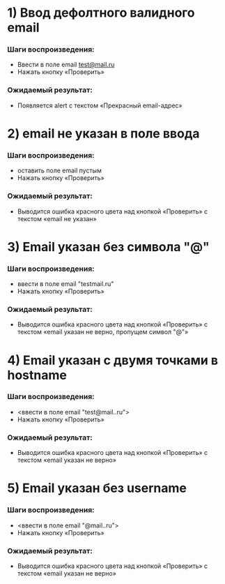 
# 1) Ввод дефолтного валидного email
### Шаги воспроизведения:
- Ввести в поле email test@mail.ru
- Нажать кнопку «Проверить»
### Ожидаемый результат: 
- Появляется alert с текстом «Прекрасный email-адрес»

# 2) email не указан в поле ввода
### Шаги воспроизведения:
- оставить поле email пустым
- Нажать кнопку «Проверить»
### Ожидаемый результат: 
- Выводится ошибка красного цвета над кнопкой «Проверить» с текстом «email не указан»

# 3) Email указан без символа "@"
### Шаги воспроизведения:
- ввести в поле email "testmail.ru"
- Нажать кнопку «Проверить»
### Ожидаемый результат: 
- Выводится ошибка красного цвета над кнопкой «Проверить» с текстом «email указан не верно, пропущем символ "@"»

# 4) Email указан с двумя точками в hostname
### Шаги воспроизведения:
- <ввести в поле email "test@mail..ru">
- Нажать кнопку «Проверить»
### Ожидаемый результат: 
- Выводится ошибка красного цвета над кнопкой «Проверить» с текстом «email указан не верно»

# 5) Email указан без username
### Шаги воспроизведения:
- <ввести в поле email "@mail..ru">
- Нажать кнопку «Проверить»
### Ожидаемый результат: 
- Выводится ошибка красного цвета над кнопкой «Проверить» с текстом «email указан не верно»


